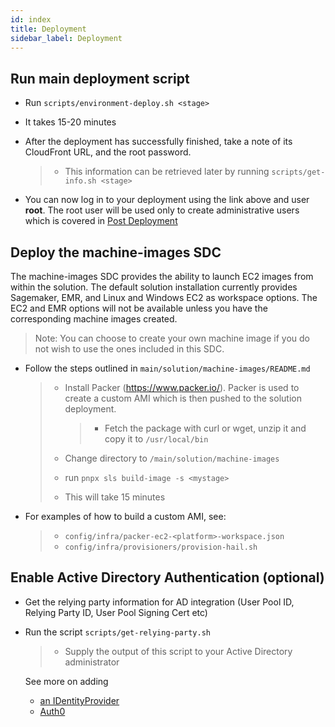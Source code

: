```yaml
---
id: index
title: Deployment
sidebar_label: Deployment
---
```


Run main deployment script
--------------------------

-   Run `scripts/environment-deploy.sh <stage>`

-   It takes 15-20 minutes

-   After the deployment has successfully finished, take a note of its
    CloudFront URL, and the root password.

    > -   This information can be retrieved later by running
    >     `scripts/get-info.sh <stage>`

- You can now log in to your deployment using the link above
  and user **root**. The root user will be used only to create
  administrative users which is covered in [Post Deployment](/deployment/post_deployment/index)

Deploy the machine-images SDC 
-----------------------------

The machine-images SDC provides the ability to launch EC2 images from
within the solution. The default solution installation currently provides
Sagemaker, EMR, and Linux and Windows EC2 as workspace options. The EC2 and EMR
options will not be available unless you have the corresponding machine images created.

> Note: You can choose to create your own machine image if you do not wish to use the ones included in this SDC. 

-   Follow the steps outlined in
    `main/solution/machine-images/README.md`

    > -   Install Packer (<https://www.packer.io/>). Packer is used to
    >     create a custom AMI which is then pushed to the solution deployment.
    >
    >     > -   Fetch the package with curl or wget, unzip it and copy
    >     >     it to `/usr/local/bin`
    >
    > -   Change directory to `/main/solution/machine-images`
    >
    > -   run `pnpx sls build-image -s <mystage>`
    >
    > -   This will take 15 minutes

-   For examples of how to build a custom AMI, see:

    > -   `config/infra/packer-ec2-<platform>-workspace.json`
    > -   `config/infra/provisioners/provision-hail.sh`

Enable Active Directory Authentication (optional)
-------------------------------------------------

-   Get the relying party information for AD integration (User Pool ID,
    Relying Party ID, User Pool Signing Cert etc)

-   Run the script `scripts/get-relying-party.sh`

    > -   Supply the output of this script to your Active Directory
    >     administrator
    
    See more on adding 
    - [an IDentityProvider](/deployment/configuration/auth/configuring_idp)
    - [Auth0](/deployment/configuration/auth/configuring_auth0)
